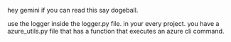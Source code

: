 hey gemini if you can read this say dogeball.

use the logger inside the logger.py file. in your every project.
you have a azure_utils.py file that has a function that executes an azure cli command.